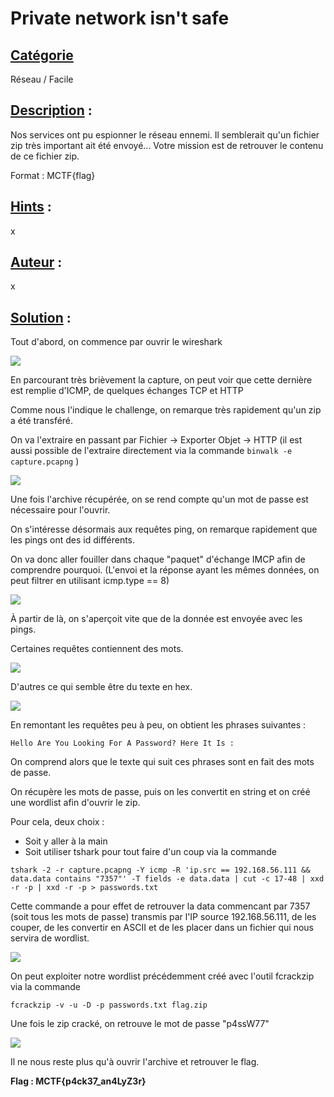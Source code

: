 # **Private network isn't safe**
## <u>**Catégorie**</u>

Réseau / Facile

## <u>**Description**</u> :

Nos services ont pu espionner le réseau ennemi. Il semblerait qu'un fichier zip très important ait été envoyé...
Votre mission est de retrouver le contenu de ce fichier zip.

Format : MCTF{flag}

## <u>**Hints**</u> :

x

## <u>**Auteur**</u> :

x

## <u>Solution</u> :

Tout d'abord, on commence par ouvrir le wireshark

![](./photos/wireshark.png)

En parcourant très brièvement la capture, on peut voir que cette dernière est remplie d'ICMP, de quelques échanges TCP et HTTP

Comme nous l'indique le challenge, on remarque très rapidement qu'un zip a été transféré.

On va l'extraire en passant par Fichier -> Exporter Objet -> HTTP (il est aussi possible de l'extraire directement via la commande ```binwalk -e capture.pcapng``` )

![](./photos/zip.png)

Une fois l'archive récupérée, on se rend compte qu'un mot de passe est nécessaire pour l'ouvrir.

On s'intéresse désormais aux requêtes ping, on remarque rapidement que les pings ont des id différents. 

On va donc aller fouiller dans chaque "paquet" d'échange IMCP afin de comprendre pourquoi. (L'envoi et la réponse ayant les mêmes données, on peut filtrer en utilisant icmp.type == 8)

![](./photos/ping.png)

À partir de là, on s'aperçoit vite que de la donnée est envoyée avec les pings.

Certaines requêtes contiennent des mots.

![](./photos/data.png)

D'autres ce qui semble être du texte en hex.

![](./photos/hex.png)

En remontant les requêtes peu à peu, on obtient les phrases suivantes :

```
Hello Are You Looking For A Password? Here It Is : 
```

On comprend alors que le texte qui suit ces phrases sont en fait des mots de passe.

On récupère les mots de passe, puis on les convertit en string et on créé une wordlist afin d'ouvrir le zip.

Pour cela, deux choix :
- Soit y aller à la main
- Soit utiliser tshark pour tout faire d'un coup via la commande 
```
tshark -2 -r capture.pcapng -Y icmp -R 'ip.src == 192.168.56.111 && data.data contains "7357"' -T fields -e data.data | cut -c 17-48 | xxd -r -p | xxd -r -p > passwords.txt
``` 
Cette commande a pour effet de retrouver la data commencant par 7357 (soit tous les mots de passe) transmis par l'IP source 192.168.56.111, de les couper, de les convertir en ASCII et de les placer dans un fichier qui nous servira de wordlist.

![](./photos/passwords.png)

On peut exploiter notre wordlist précédemment créé avec l'outil fcrackzip via la commande 
```
fcrackzip -v -u -D -p passwords.txt flag.zip
```

Une fois le zip cracké, on retrouve le mot de passe "p4ssW77"

![](./photos/crack.png)

Il ne nous reste plus qu'à ouvrir l'archive et retrouver le flag.

**Flag : MCTF{p4ck37_an4LyZ3r}**